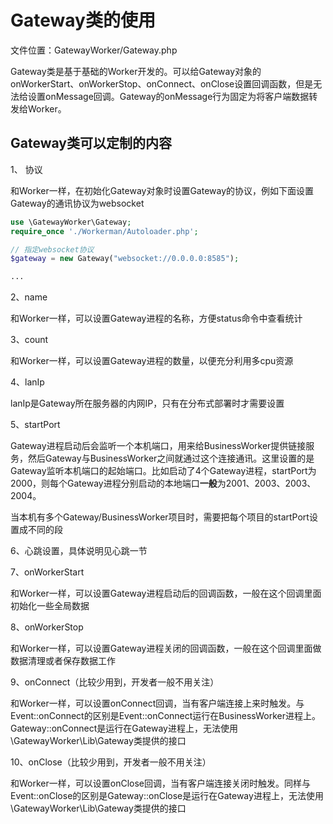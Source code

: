 # Gateway类的使用

文件位置：GatewayWorker/Gateway.php

Gateway类是基于基础的Worker开发的。可以给Gateway对象的onWorkerStart、onWorkerStop、onConnect、onClose设置回调函数，但是无法给设置onMessage回调。Gateway的onMessage行为固定为将客户端数据转发给Worker。

## Gateway类可以定制的内容

1、 协议

和Worker一样，在初始化Gateway对象时设置Gateway的协议，例如下面设置Gateway的通讯协议为websocket

```php
use \GatewayWorker\Gateway;
require_once './Workerman/Autoloader.php';

// 指定websocket协议
$gateway = new Gateway("websocket://0.0.0.0:8585");

...
```

2、name

和Worker一样，可以设置Gateway进程的名称，方便status命令中查看统计

3、count

和Worker一样，可以设置Gateway进程的数量，以便充分利用多cpu资源

4、lanIp

lanIp是Gateway所在服务器的内网IP，只有在分布式部署时才需要设置

5、startPort

Gateway进程启动后会监听一个本机端口，用来给BusinessWorker提供链接服务，然后Gateway与BusinessWorker之间就通过这个连接通讯。这里设置的是Gateway监听本机端口的起始端口。比如启动了4个Gateway进程，startPort为2000，则每个Gateway进程分别启动的本地端口**一般**为2001、2003、2003、2004。

当本机有多个Gateway/BusinessWorker项目时，需要把每个项目的startPort设置成不同的段

6、心跳设置，具体说明见心跳一节

7、onWorkerStart

和Worker一样，可以设置Gateway进程启动后的回调函数，一般在这个回调里面初始化一些全局数据

8、onWorkerStop

和Worker一样，可以设置Gateway进程关闭的回调函数，一般在这个回调里面做数据清理或者保存数据工作

9、onConnect（比较少用到，开发者一般不用关注）

和Worker一样，可以设置onConnect回调，当有客户端连接上来时触发。与Event::onConnect的区别是Event::onConnect运行在BusinessWorker进程上。Gateway::onConnect是运行在Gateway进程上，无法使用\GatewayWorker\Lib\Gateway类提供的接口

10、onClose（比较少用到，开发者一般不用关注）

和Worker一样，可以设置onClose回调，当有客户端连接关闭时触发。同样与Event::onClose的区别是Gateway::onClose是运行在Gateway进程上，无法使用\GatewayWorker\Lib\Gateway类提供的接口
